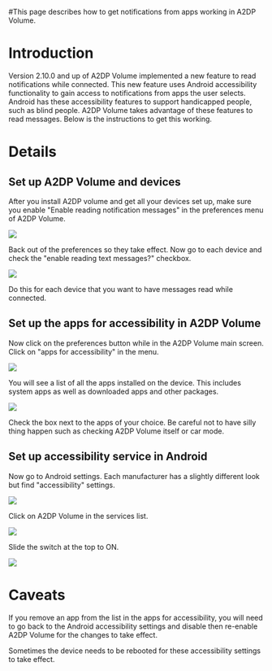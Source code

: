 #This page describes how to get notifications from apps working in A2DP Volume.

# Introduction 

Version 2.10.0 and up of A2DP Volume implemented a new feature to read notifications while connected.  This new feature uses Android accessibility functionality to gain access to notifications from apps the user selects.  Android has these accessibility features to support handicapped people, such as blind people.  A2DP Volume takes advantage of these features to read messages. Below is the instructions to get this working.

# Details 

## Set up A2DP Volume and devices 
After you install A2DP volume and get all your devices set up, make sure you enable "Enable reading notification messages" in the preferences menu of A2DP Volume.  

![](http://jimroal.com/A2DPScreens/preferences2b.png)

Back out of the preferences so they take effect.  Now go to each device and check the "enable reading text messages?" checkbox.

![](http://jimroal.com/A2DPScreens/EditDevice1b.png)

Do this for each device that you want to have messages read while connected.  

## Set up the apps for accessibility in A2DP Volume 

Now click on the preferences button while in the A2DP Volume main screen.  Click on "apps for accessibility" in the menu.

![](http://jimroal.com/A2DPScreens/A2DPVolume8.png)

You will see a list of all the apps installed on the device.  This includes system apps as well as downloaded apps and other packages.  

![](http://jimroal.com/A2DPScreens/accessibilityapps.png)

Check the box next to the apps of your choice.  Be careful not to have silly thing happen such as checking A2DP Volume itself or car mode.

## Set up accessibility service in Android 

Now go to Android settings.  Each manufacturer has a slightly different look but find "accessibility" settings.

![](http://jimroal.com/A2DPScreens/accessibilitysettings1.png)

Click on A2DP Volume in the services list.

![](http://jimroal.com/A2DPScreens/accessibilitysettings2.png)

Slide the switch at the top to ON.

![](http://jimroal.com/A2DPScreens/accessibilitysettings3.png)

# Caveats 

If you remove an app from the list in the apps for accessibility, you will need to go back to the Android accessibility settings and disable then re-enable A2DP Volume for the changes to take effect.

Sometimes the device needs to be rebooted for these accessibility settings to take effect.
